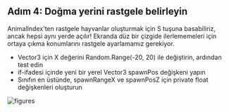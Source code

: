 ## Adım 4: Doğma yerini rastgele belirleyin

AnimalIndex'ten rastgele hayvanlar oluşturmak için S tuşuna basabiliriz, ancak hepsi aynı yerde açılır! Ekranda düz bir çizgide ilerlememeleri için ortaya çıkma konumlarını rastgele ayarlamamız gerekiyor.

- Vector3 için X değerini Random.Range(-20, 20) ile değiştirin, ardından test edin
- if-ifadesi içinde yeni bir yerel Vector3 spawnPos değişkeni yapın
- Sınıfın en üstünde, spawnRangeX ve spawnPosZ için private float  değişkenleri oluşturun

![figures]()
